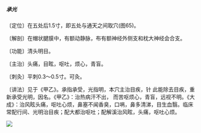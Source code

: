##### 承光

〔定位〕在五处后1.5寸，即五处与通天之间取穴(图65)。

〔解剖〕在帽状腱膜中，有额动静脉，布有额神经外侧支和枕大神经会合支。

〔功能〕清头明目。

〔主治〕头痛，目眩，呕吐，烦心，青盲。

〔刺灸〕平刺0.3〜0.5寸。可灸。

〔讲法〕见于《甲乙》。承指承受，光指明，本穴主治目疾，针 此能除去目疾，重新承受光明，因名。《甲乙》：治热病汗不出， 而苦呕烦心，青盲，远视不明。《大成》：治风眩头痛，呕吐心烦，鼻塞不闻香臭，口㖞，鼻多清涕，目生血翳。临床常配行间、光明治目疾；配大都治呕吐；配解溪治风眩，头痛，呕吐心烦。

![](img/图65.jpg)
